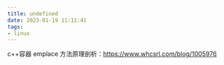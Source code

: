 ```yaml
---
title: undefined
date: 2023-01-19 11:11:41
tags:
- linux
---
```


c++容器 emplace 方法原理剖析：https://www.whcsrl.com/blog/1005976

